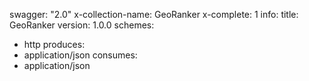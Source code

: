 swagger: "2.0"
x-collection-name: GeoRanker
x-complete: 1
info:
  title: GeoRanker
  version: 1.0.0
schemes:
- http
produces:
- application/json
consumes:
- application/json